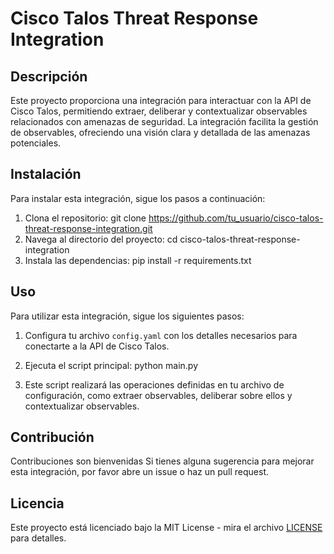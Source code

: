 # Cisco Talos Threat Response Integration

## Descripción

Este proyecto proporciona una integración para interactuar con la API de Cisco Talos, permitiendo extraer, deliberar y contextualizar observables relacionados con amenazas de seguridad. La integración facilita la gestión de observables, ofreciendo una visión clara y detallada de las amenazas potenciales.

## Instalación

Para instalar esta integración, sigue los pasos a continuación:

1. Clona el repositorio:
 git clone https://github.com/tu_usuario/cisco-talos-threat-response-integration.git
2. Navega al directorio del proyecto:
 cd cisco-talos-threat-response-integration
3. Instala las dependencias:
 pip install -r requirements.txt

## Uso

Para utilizar esta integración, sigue los siguientes pasos:

1. Configura tu archivo `config.yaml` con los detalles necesarios para conectarte a la API de Cisco Talos.

2. Ejecuta el script principal:
   python main.py
3. Este script realizará las operaciones definidas en tu archivo de configuración, como extraer observables, deliberar sobre ellos y contextualizar observables.

## Contribución

Contribuciones son bienvenidas Si tienes alguna sugerencia para mejorar esta integración, por favor abre un issue o haz un pull request.

## Licencia

Este proyecto está licenciado bajo la MIT License - mira el archivo [LICENSE](LICENSE) para detalles.

